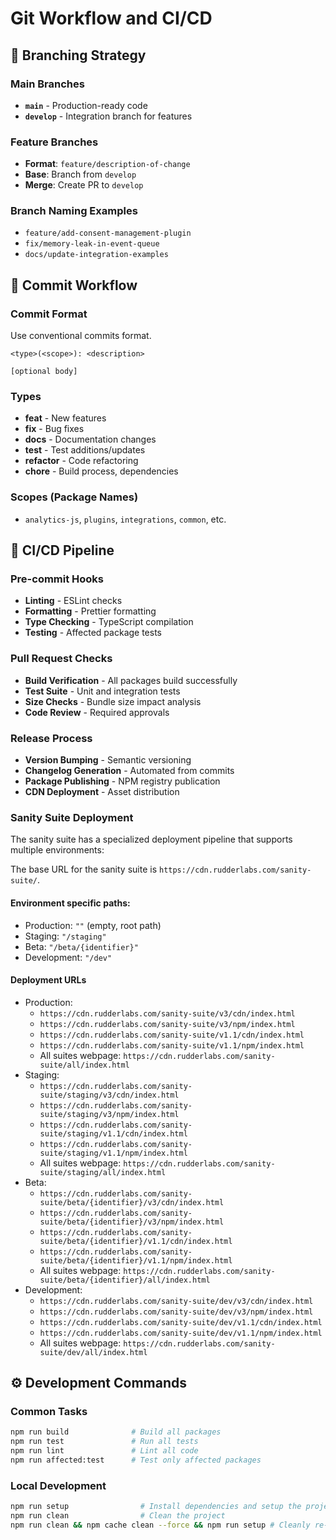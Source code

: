 # Git Workflow and CI/CD

## 🌿 Branching Strategy

### **Main Branches**

- **`main`** - Production-ready code
- **`develop`** - Integration branch for features

### **Feature Branches**

- **Format**: `feature/description-of-change`
- **Base**: Branch from `develop`
- **Merge**: Create PR to `develop`

### **Branch Naming Examples**

- `feature/add-consent-management-plugin`
- `fix/memory-leak-in-event-queue`
- `docs/update-integration-examples`

## 🔄 Commit Workflow

### **Commit Format**

Use conventional commits format.

```
<type>(<scope>): <description>

[optional body]
```

### **Types**

- **feat** - New features
- **fix** - Bug fixes
- **docs** - Documentation changes
- **test** - Test additions/updates
- **refactor** - Code refactoring
- **chore** - Build process, dependencies

### **Scopes** (Package Names)

- `analytics-js`, `plugins`, `integrations`, `common`, etc.

## 🚀 CI/CD Pipeline

### **Pre-commit Hooks**

- **Linting** - ESLint checks
- **Formatting** - Prettier formatting
- **Type Checking** - TypeScript compilation
- **Testing** - Affected package tests

### **Pull Request Checks**

- **Build Verification** - All packages build successfully
- **Test Suite** - Unit and integration tests
- **Size Checks** - Bundle size impact analysis
- **Code Review** - Required approvals

### **Release Process**

- **Version Bumping** - Semantic versioning
- **Changelog Generation** - Automated from commits
- **Package Publishing** - NPM registry publication
- **CDN Deployment** - Asset distribution

### **Sanity Suite Deployment**

The sanity suite has a specialized deployment pipeline that supports multiple environments:

The base URL for the sanity suite is `https://cdn.rudderlabs.com/sanity-suite/`.

#### **Environment specific paths**:

- Production: `""` (empty, root path)
- Staging: `"/staging"`
- Beta: `"/beta/{identifier}"`
- Development: `"/dev"`

#### **Deployment URLs**

- Production:
  - `https://cdn.rudderlabs.com/sanity-suite/v3/cdn/index.html`
  - `https://cdn.rudderlabs.com/sanity-suite/v3/npm/index.html`
  - `https://cdn.rudderlabs.com/sanity-suite/v1.1/cdn/index.html`
  - `https://cdn.rudderlabs.com/sanity-suite/v1.1/npm/index.html`
  - All suites webpage: `https://cdn.rudderlabs.com/sanity-suite/all/index.html`
- Staging:
  - `https://cdn.rudderlabs.com/sanity-suite/staging/v3/cdn/index.html`
  - `https://cdn.rudderlabs.com/sanity-suite/staging/v3/npm/index.html`
  - `https://cdn.rudderlabs.com/sanity-suite/staging/v1.1/cdn/index.html`
  - `https://cdn.rudderlabs.com/sanity-suite/staging/v1.1/npm/index.html`
  - All suites webpage: `https://cdn.rudderlabs.com/sanity-suite/staging/all/index.html`
- Beta:
  - `https://cdn.rudderlabs.com/sanity-suite/beta/{identifier}/v3/cdn/index.html`
  - `https://cdn.rudderlabs.com/sanity-suite/beta/{identifier}/v3/npm/index.html`
  - `https://cdn.rudderlabs.com/sanity-suite/beta/{identifier}/v1.1/cdn/index.html`
  - `https://cdn.rudderlabs.com/sanity-suite/beta/{identifier}/v1.1/npm/index.html`
  - All suites webpage: `https://cdn.rudderlabs.com/sanity-suite/beta/{identifier}/all/index.html`
- Development:
  - `https://cdn.rudderlabs.com/sanity-suite/dev/v3/cdn/index.html`
  - `https://cdn.rudderlabs.com/sanity-suite/dev/v3/npm/index.html`
  - `https://cdn.rudderlabs.com/sanity-suite/dev/v1.1/cdn/index.html`
  - `https://cdn.rudderlabs.com/sanity-suite/dev/v1.1/npm/index.html`
  - All suites webpage: `https://cdn.rudderlabs.com/sanity-suite/dev/all/index.html`

## ⚙️ Development Commands

### **Common Tasks**

```bash
npm run build              # Build all packages
npm run test               # Run all tests
npm run lint               # Lint all code
npm run affected:test      # Test only affected packages
```

### **Local Development**

```bash
npm run setup                # Install dependencies and setup the project
npm run clean                # Clean the project
npm run clean && npm cache clean --force && npm run setup # Cleanly re-setup the project
```
